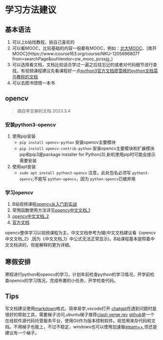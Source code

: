 # 学习方法建议

## 基本语法

1. 可以上b站找教程，挑自己喜欢的
2. 可以看MOOC，比较基础的内容一般都有MOOC，例如：[北大MOOC](https://www.icourse163.org/course/PKU-1460924165?from=searchPage&outVendor=zw_mooc_pcssjg_)、[南开MOOC](https://www.icourse163.org/course/NKU-1205696807?from=searchPage&outVendor=zw_mooc_pcssjg_)
3. 可以选择看文档，文档比较适合学过一遍之后找忘记的或者对代码细节进行查找，有视频课程建议先看课程好一点[python3官方文档](https://docs.python.org/zh-cn/3/tutorial/index.html)[廖雪峰的python文档](https://www.liaoxuefeng.com/wiki/1016959663602400)[菜鸟教程的文档](https://www.runoob.com/python3/python3-tuple.html)
4. 可以去图书馆借一本书

## opencv

> 摘自李志翀的文档 2023.3.4

### 安装python3-opencv

1. 使用pip安装
   - `pip install opencv-python` 安装opencv主要模块
   - `pip install opencv-contrib-python` 安装opencv主要模块和扩展模块
     pip和pip3是package installer for Python(3),新机使用pip时可能会提示需要安装
2. 使用apt安装
   - `sudo apt install python3-opencv`
     注意，此处包名必须写 `python3-opencv`,不能写 `python-opencv`，因为 `python-opencv`已被弃用

### 学习opencv

1. B站视频课程[opencv从入门到实战](https://www.bilibili.com/video/BV1PV411774y?p=1&vd_source=c5ad8ce8d13c3bb687a6f4c57bcd3ea6)
2. 常用函数使用方法详见[opencv中文文档_1](https://opencv.apachecn.org/#/)
3. [opencv中文文档_2](http://www.woshicver.com/)
4. [官方文档](https://docs.opencv.org/4.0.0/index.html)

opencv整体学习以视频课程为主，中文文档参考为辅(中文文档建议看《opencv中文文档_2》,因为《中文文档_1》中公式无法正常显示)。B站课程基本是照着中文文档讲的，但是解释的更为详细。

## 寒假安排

寒假进行python和opencv的学习，计划年前检查python的学习情况，开学前检查opencv的学习情况，完成布置的小任务，开学检查代码。

## Tips

写文档建议使用[markdown](https://markdown.com.cn/basic-syntax/)格式，简单易学,vscode打开
[chatgpt](https://openai.com/)在遇到问题时是很好的帮助工具，需要梯子访问,ubuntu梯子推荐[clash verge rev](https://github.com/clash-verge-rev/clash-verge-rev)
[github](https://github.com/)是一个在线软件源代码托管服务平台，使用Git作为版本控制软件。视觉用来存代码和文档。不用梯子也能上，不过不稳定，windows也可以使用加速器[steam++](https://steampp.net/),但还是建议有一个梯子。
